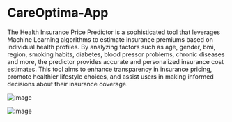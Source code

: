 # CareOptima-App
The Health Insurance Price Predictor is a sophisticated tool that leverages Machine Learning algorithms to estimate insurance premiums based on individual health profiles. By analyzing factors such as age, gender, bmi, region, smoking habits, diabetes, blood pressor problems, chronic diseases and more, the predictor provides accurate and personalized insurance cost estimates. This tool aims to enhance transparency in insurance pricing, promote healthier lifestyle choices, and assist users in making informed decisions about their insurance coverage.

![image](https://github.com/ABhakat81/CareOptima-App/assets/131858685/b01bf59e-028c-44c9-9636-3e7e64f37f1d)

![image](https://github.com/ABhakat81/CareOptima-App/assets/131858685/362e6e96-f81f-4ad4-94db-12d95aace789)
